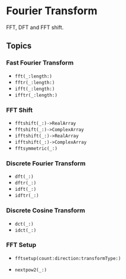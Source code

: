 # Fourier Transform

FFT, DFT and FFT shift.

## Topics


### Fast Fourier Transform

- ``fft(_:length:)``
- ``fftr(_:length:)``
- ``ifft(_:length:)``
- ``ifftr(_:length:)``

### FFT Shift

- ``fftshift(_:)->RealArray``
- ``fftshift(_:)->ComplexArray``
- ``ifftshift(_:)->RealArray``
- ``ifftshift(_:)->ComplexArray``
- ``fftsymmetric(_:)``

### Discrete Fourier Transform 

- ``dft(_:)``
- ``dftr(_:)``
- ``idft(_:)``
- ``idftr(_:)``

### Discrete Cosine Transform

- ``dct(_:)``
- ``idct(_:)``

### FFT Setup

- ``fftsetup(count:direction:transformType:)``

- ``nextpow2(_:)``
